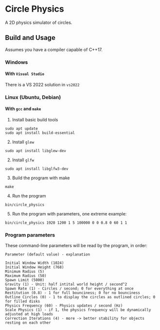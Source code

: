 # Circle Physics
A 2D physics simulator of circles.

## Build and Usage
Assumes you have a compiler capable of C++17.
### Windows
#### With `Visual Studio`
There is a VS 2022 solution in `vs2022`
### Linux (Ubuntu, Debian)
#### With `gcc` and `make`
1. Install basic build tools
```
sudo apt update
sudo apt install build-essential
```
2. Install `glew`
```
sudo apt install libglew-dev
```
2. Install `glfw`
```
sudo apt install libglfw3-dev
```
3. Build the program with make
```
make
```
4. Run the program
```
bin/circle_physics
```
5. Run the program with parameters, one extreme example:
```
bin/circle_physics 1920 1200 1 5 100000 0 0 0.8 0 60 1 1
```
### Program parameters
These command-line parameters will be read by the program, in order:
```
Parameter (default value) - explanation

Initial Window Width (1024)
Initial Window Height (768)
Minimum Radius (5)
Maximum Radius (50)
Spawn Limit (5000)
Gravity (1) - Unit: half intital world height / second^2
Spawn Rate (1) - Circles / second; 0 for everything at once
Restitution (0.8) - 1 for full bounciness; 0 for no bounciness
Outline Circles (0) - 1 to display the circles as outlined circles; 0 for filled disks
Physics Frequency (60) - Physics updates / second (Hz)
Scale Physics (1) - if 1, the physics frequency will be dynamically adjusted at high loads
Correction Iterations (4) - more -> better stability for objects resting on each other
```
